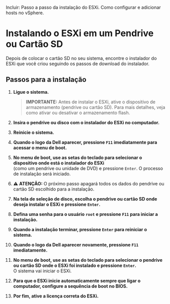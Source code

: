 Incluir:
Passo a passo da instalação do ESXi.
Como configurar e adicionar hosts no vSphere.

# Instalando o ESXi em um Pendrive ou Cartão SD  

Depois de colocar o cartão SD no seu sistema, encontre o instalador do ESXi que você criou seguindo os passos de download do instalador.  

## Passos para a instalação  

1. **Ligue o sistema.**  
   > **IMPORTANTE:** Antes de instalar o ESXi, ative o dispositivo de armazenamento (pendrive ou cartão SD). Para mais detalhes, veja como ativar ou desativar o armazenamento flash.  

2. **Insira o pendrive ou disco com o instalador do ESXi no computador.**  

3. **Reinicie o sistema.**  

4. **Quando o logo da Dell aparecer, pressione `F11` imediatamente para acessar o menu de boot.**  

5. **No menu de boot, use as setas do teclado para selecionar o dispositivo onde está o instalador do ESXi**  
   (como um pendrive ou unidade de DVD) e pressione `Enter`. O processo de instalação será iniciado.  

6. ⚠ **ATENÇÃO:** O próximo passo apagará todos os dados do pendrive ou cartão SD escolhido para a instalação.  

7. **Na tela de seleção de disco, escolha o pendrive ou cartão SD onde deseja instalar o ESXi e pressione `Enter`.**  

8. **Defina uma senha para o usuário `root` e pressione `F11` para iniciar a instalação.**  

9. **Quando a instalação terminar, pressione `Enter` para reiniciar o sistema.**  

10. **Quando o logo da Dell aparecer novamente, pressione `F11` imediatamente.**  

11. **No menu de boot, use as setas do teclado para selecionar o pendrive ou cartão SD onde o ESXi foi instalado e pressione `Enter`.**  
    O sistema vai iniciar o ESXi.  

12. **Para que o ESXi inicie automaticamente sempre que ligar o computador, configure a sequência de boot no BIOS.**  

13. **Por fim, ative a licença correta do ESXi.**
